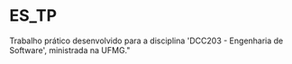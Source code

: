 # ES_TP

 Trabalho prático desenvolvido para a disciplina 'DCC203 - Engenharia de Software', ministrada na UFMG."